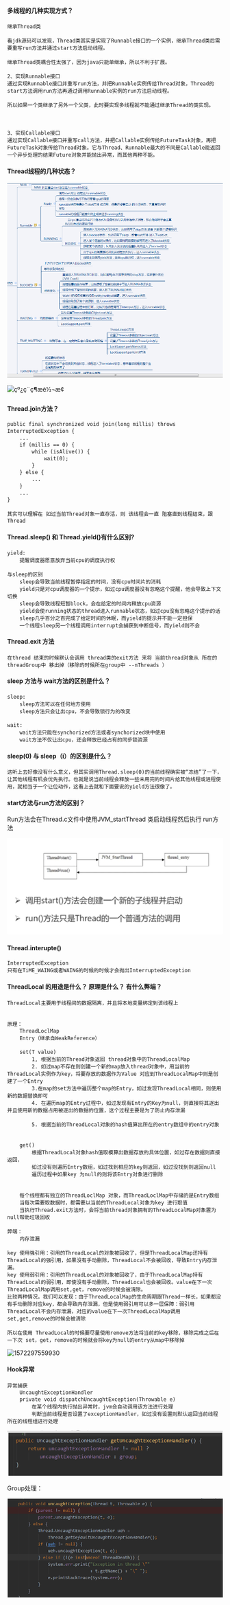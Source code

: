 #### 多线程的几种实现方式？

```
继承Thread类

看jdk源码可以发现，Thread类其实是实现了Runnable接口的一个实例，继承Thread类后需要重写run方法并通过start方法启动线程。

继承Thread类耦合性太强了，因为java只能单继承，所以不利于扩展。

2、实现Runnable接口
通过实现Runnable接口并重写run方法，并把Runnable实例传给Thread对象，Thread的start方法调用run方法再通过调用Runnable实例的run方法启动线程。

所以如果一个类继承了另外一个父类，此时要实现多线程就不能通过继承Thread的类实现。



3、实现Callable接口
通过实现Callable接口并重写call方法，并把Callable实例传给FutureTask对象，再把FutureTask对象传给Thread对象。它与Thread、Runnable最大的不同是Callable能返回一个异步处理的结果Future对象并能抛出异常，而其他两种不能。
```



#### Thread线程的几种状态？

![1572212260340](../assets/1572212260340.png)

![çº¿ç¨ç¶æè½¬æ¢](https://segmentfault.com/img/remote/1460000016056474?w=1114&h=562) 





#### Thread.join方法？

```
public final synchronized void join(long millis) throws InterruptedException {
    ...
    if (millis == 0) {
        while (isAlive()) {
            wait(0);
        }
    } else {
        ...
    }
    ...
}

其实可以理解在 如过当前Thread对象一直存活，则 该线程会一直 阻塞直到线程结束，跟Thread
```



#### Thread.sleep() 和 Thread.yield()有什么区别?

```
yield:
	提醒调度器愿意放弃当前cpu的调度执行权

与sleep的区别
	sleep会导致当前线程暂停指定的时间，没有cpu时间片的消耗
	yield只是对cpu调度器的一个提示，如过cpu调度器没有忽略这个提醒，他会导致上下文切换
	sleep会导致线程短暂block，会在给定的时间内释放cpu资源
	yield会使running状态的thread进入runnable状态，如过cpu没有忽略这个提示的话
	sleep几乎百分之百完成了给定时间的休眠，而yield的提示并不能一定担保
	一个线程sleep另一个线程调用interrupt会捕获到中断信号，而yield则不会
```



#### Thread.exit 方法

```
在thread 结束的时候默认会调用 thread类的exit方法 来将 当前thread对象从 所在的threadGroup中 移出掉（移除的时候所在group中 --nThreads ）
```



#### sleep 方法与 wait方法的区别是什么？

```
sleep:
	sleep方法可以在任何地方使用
	sleep方法只会让出cpu，不会导致锁行为的改变
	
wait:
	wait方法只能在synchorized方法或者synchorized块中使用
	wait方法不仅让出cpu，还会释放已经占有的同步锁资源
```



#### sleep(0) 与 sleep（i）的区别是什么？

```
这听上去好像没有什么意义，但其实调用Thread.sleep(0)的当前线程确实被“冻结”了一下，让其他线程有机会优先执行。也就是说当前线程会释放一些未用完的时间片给其他线程或进程使用，就相当于一个让位动作，这看上去就和下面要说的yield方法很像了。
```



#### start方法与run方法的区别？

Run方法会在Thread.c文件中使用JVM_startThread 类启动线程然后执行 run方法

 

![img](assets/wpsE510.tmp.jpg)







#### Thread.interupte()

````
InterruptedException
只有在TiME_WAING或者WAING的时候的时候才会抛出InterruptedException
````



#### ThreadLocal 的用途是什么？ 原理是什么？ 有什么弊端？

```
ThreadLocal主要用于线程间的数据隔离，并且将本地变量绑定到该线程上


原理：
	ThreadLoclMap
	Entry（继承自WeakReference）
	
	set(T value)
		1, 根据当前的Thread对象返回 thread对象中的ThreadLocalMap
		2. 如过map不存在则创建一个新的map放入thread对象中，用当前的ThreadLocal实例作为key，将要存放的数据作为Value 对应到ThreadLocalMap中则是创建了一个Entry
		3.在map的set方法中遍历整个map的Entry，如过发现ThreadLocal相同，则使用新的数据替换即可
		4. 在遍历map的Entry过程中，如过发现有Entry的Key为null，则直接将其逐出并且使用新的数据占用被逐出的数据的位置，这个过程主要是为了防止内存泄漏
		
		5. 根据当前的ThreadLocal对象的hash值算出所在的entry数组中的entry对象
		
		
	get()
		根据ThreadLocal对象hash值取模算出数据存放的具体位置，如过存在数据则直接返回，
		如过没有则遍历Entry数组，如过找到相应的key则返回，如过没找到则返回null
		遍历过程中如果key 为null的则将该Entry对象进行删除
	

    每个线程都有独立的ThreadLoclMap 对象，而ThreadLoclMap中存储的是Entry数组
    当每次需要取数据时，都需要以当前的ThreadLocal对象为key 进行取值
    当执行Thread.exit方法时，会将当前thread对象拥有的ThreadLocalMap对象置为null帮助垃圾回收
    
弊端：
	内存泄漏
	
key 使用强引用：引用的ThreadLocal的对象被回收了，但是ThreadLocalMap还持有ThreadLocal的强引用，如果没有手动删除，ThreadLocal不会被回收，导致Entry内存泄漏。
key 使用弱引用：引用的ThreadLocal的对象被回收了，由于ThreadLocalMap持有ThreadLocal的弱引用，即使没有手动删除，ThreadLocal也会被回收。value在下一次ThreadLocalMap调用set,get，remove的时候会被清除。
比较两种情况，我们可以发现：由于ThreadLocalMap的生命周期跟Thread一样长，如果都没有手动删除对应key，都会导致内存泄漏，但是使用弱引用可以多一层保障：弱引用ThreadLocal不会内存泄漏，对应的value在下一次ThreadLocalMap调用set,get,remove的时候会被清除

所以在使用 ThreadLocal的时候要尽量使用remove方法将当前的key移除，移除完成之后在一下次 set，get，remove的时候就会将key为null的entry从map中移除掉
```

![1572297559930](C:\Users\10506\Desktop\1572297559930.png)





#### Hook异常

```
异常捕获
	UncaughtExceptionHandler
	private void dispatchUncaughtException(Throwable e)
		在某个线程内执行抛出异常时，jvm会自动调用该方法进行处理
		判断当前线程是否设置了exceptionHandler，如过没有设置则默认返回当前线程所在的线程组进行处理
```

![1572295589314](assets\1572295589314.png)



Group处理：

![1572295610991](assets\1572295610991.png)